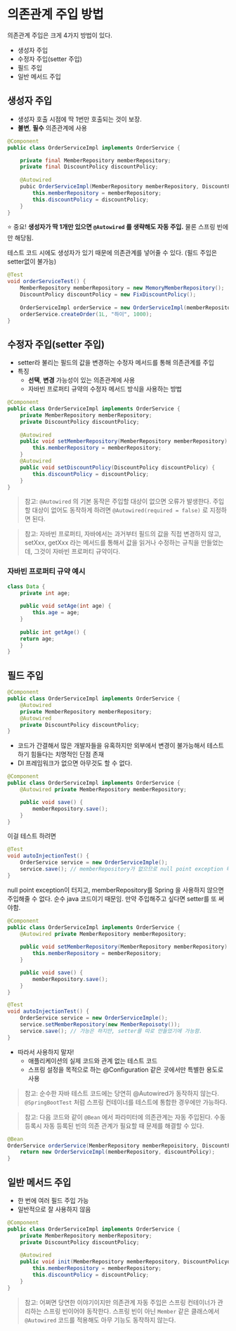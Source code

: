 # 의존관계 주입 방법

의존관계 주입은 크게 4가지 방법이 있다.

- 생성자 주입
- 수정자 주입(setter 주입)
- 필드 주입
- 일반 메서드 주입

## 생성자 주입

- 생성자 호출 시점에 딱 1번만 호출되는 것이 보장.
- **불변**, **필수** 의존관계에 사용

```java
@Component
public class OrderServiceImpl implements OrderService {

	private final MemberRepository memberRepository;
	private final DiscountPolicy discountPolicy;
	
	@Autowired
	pubic OrderServiceImpl(MemberRepository memberRepository, DiscountPolicy discountPolicy) {
		this.memberRepository = memberRepository;
		this.discountPolicy = discountPolicy;
	}
}
```

⭐️ 중요! **생성자가 딱 1개만 있으면 `@Autowired` 를 생략해도 자동 주입.**
물론 스프링 빈에만 해당됨.

테스트 코드 시에도 생성자가 있기 때문에 의존관계를 넣어줄 수 있다. (필드 주입은 setter없이 불가능)

```java
@Test  
void orderServiceTest() {  
    MemberRepository memberRepository = new MemoryMemberRepository();  
    DiscountPolicy discountPolicy = new FixDiscountPolicy();  
    
    OrderServiceImpl orderService = new OrderServiceImpl(memberRepository, discountPolicy);  
    orderService.createOrder(1L, "하이", 1000);  
}
```

## 수정자 주입(setter 주입)

- setter라 불리는 필드의 값을 변경하는 수정자 메서드를 통해 의존관계를 주입
- 특징
	- **선택**, **변경** 가능성이 있는 의존관계에 사용
	- 자바빈 프로퍼티 규약의 수정자 메서드 방식을 사용하는 방법

```java
@Component
public class OrderServiceImpl implements OrderService {
	private MemberRepository memberRepository;
	private DiscountPolicy discountPolicy;
	
	@Autowired
	public void setMemberRepository(MemberRepository memberRepository) {
		this.memberRepository = memberRepository;
	}
	@Autowired
	public void setDiscountPolicy(DiscountPolicy discountPolicy) {
		this.discountPolicy = discountPolicy;
	}
}
```

> 참고: `@Autowired` 의 기본 동작은 주입할 대상이 없으면 오류가 발생한다. 주입할 대상이 없어도 동작하게 하려면 `@Autowired(required = false)` 로 지정하면 된다.

> 참고: 자바빈 프로퍼티, 자바에서는 과거부터 필드의 값을 직접 변경하지 않고, setXxx, getXxx 라는 메서드를 통해서 값을 읽거나 수정하는 규칙을 만들었는데, 그것이 자바빈 프로퍼티 규약이다.

### 자바빈 프로퍼티 규약 예시

```java
class Data {
	private int age;
	
	public void setAge(int age) {
		this.age = age;
	}
	
	public int getAge() {
	return age;
	}
}
```

## 필드 주입

```java
@Component
public class OrderServiceImpl implements OrderService {
	@Autowired
	private MemberRepository memberRepository;
	@Autowired
	private DiscountPolicy discountPolicy;
}
```

- 코드가 간결해서 많은 개발자들을 유혹하지만 외부에서 변경이 불가능해서 테스트 하기 힘들다는 치명적인 단점 존재
- DI 프레임워크가 없으면 아무것도 할 수 없다.

```java
@Component
public class OrderServiceImpl implements OrderService {
	@Autowired private MemberRepository memberRepository;

	public void save() {
		memberRepository.save();
	}
}
```

이걸 테스트 하려면

```java {4}
@Test
void autoInjectionTest() {
	OrderService service = new OrderServiceImple();
	service.save(); // memberRepository가 없으므로 null point exception 터짐.
}
```

null point exception이 터지고, memberRepository를 Spring 을 사용하지 않으면 주입해줄 수 없다. 순수 java 코드이기 때문임.
만약 주입해주고 싶다면 setter를 또 써야함.

```java {5-7}
@Component
public class OrderServiceImpl implements OrderService {
	@Autowired private MemberRepository memberRepository;
	
	public void setMemberRepository(MemberRepository memberRepository) {
		this.memberRepository = memberRepository;
	}

	public void save() {
		memberRepository.save();
	}
}

@Test
void autoInjectionTest() {
	OrderService service = new OrderServiceImple();
	service.setMemberRepository(new MemberRepoisoty());
	service.save(); // 가능은 하지만, setter를 따로 만들었기에 가능함.
}
```

- 따라서 사용하지 말자!
	- 애플리케이션의 실제 코드와 관계 없는 테스트 코드
	- 스프링 설정을 목적으로 하는 @Configuration 같은 곳에서만 특별한 용도로 사용

> 참고: 순수한 자바 테스트 코드에는 당연히 @Autowired가 동작하지 않는다. `@SpringBootTest` 처럼 스프링 컨테이너를 테스트에 통합한 경우에만 가능하다.

 > 참고: 다음 코드와 같이 `@Bean` 에서 파라미터에 의존관계는 자동 주입된다. 수동 등록시 자동 등록된 빈의 의존 관계가 필요할 때 문제를 해결할 수 있다.

```java
@Bean
OrderService orderService(MemberRepository memberRepoisitory, DiscountPolicy discountPolicy) {
	return new OrderServiceImpl(memberRepository, discountPolicy);
}
```

## 일반 메서드 주입

- 한 번에 여러 필드 주입 가능
- 일반적으로 잘 사용하지 않음

```java
@Component
public class OrderServiceImpl implements OrderService {
	private MemberRepository memberRepository;
	private DiscountPolicy discountPolicy;
	
	@Autowired
	public void init(MemberRepository memberRepository, DiscountPolicydiscountPolicy) {
		this.memberRepository = memberRepository;
		this.discountPolicy = discountPolicy;
	}
}
```

> 참고: 어쩌면 당연한 이야기이지만 의존관계 자동 주입은 스프링 컨테이너가 관리하는 스프링 빈이어야 동작한다. 스프링 빈이 아닌 `Member` 같은 클래스에서 `@Autowired` 코드를 적용해도 아무 기능도 동작하지 않는다.
